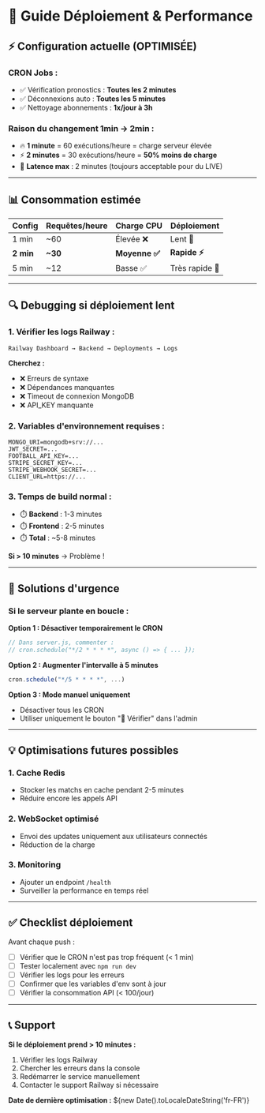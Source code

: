 # 🚀 Guide Déploiement & Performance

## ⚡ Configuration actuelle (OPTIMISÉE)

### **CRON Jobs :**
- ✅ Vérification pronostics : **Toutes les 2 minutes**
- ✅ Déconnexions auto : **Toutes les 5 minutes**  
- ✅ Nettoyage abonnements : **1x/jour à 3h**

### **Raison du changement 1min → 2min :**
- 🔥 **1 minute** = 60 exécutions/heure = charge serveur élevée
- ⚡ **2 minutes** = 30 exécutions/heure = **50% moins de charge**
- 🎯 **Latence max** : 2 minutes (toujours acceptable pour du LIVE)

---

## 📊 Consommation estimée

| Config | Requêtes/heure | Charge CPU | Déploiement |
|--------|----------------|------------|-------------|
| 1 min | ~60 | Élevée ❌ | Lent 🐌 |
| **2 min** | **~30** | **Moyenne ✅** | **Rapide ⚡** |
| 5 min | ~12 | Basse ✅ | Très rapide 🚀 |

---

## 🔍 Debugging si déploiement lent

### **1. Vérifier les logs Railway :**
```
Railway Dashboard → Backend → Deployments → Logs
```

**Cherchez :**
- ❌ Erreurs de syntaxe
- ❌ Dépendances manquantes
- ❌ Timeout de connexion MongoDB
- ❌ API_KEY manquante

### **2. Variables d'environnement requises :**
```
MONGO_URI=mongodb+srv://...
JWT_SECRET=...
FOOTBALL_API_KEY=...
STRIPE_SECRET_KEY=...
STRIPE_WEBHOOK_SECRET=...
CLIENT_URL=https://...
```

### **3. Temps de build normal :**
- ⏱️ **Backend** : 1-3 minutes
- ⏱️ **Frontend** : 2-5 minutes
- ⏱️ **Total** : ~5-8 minutes

**Si > 10 minutes** → Problème !

---

## 🚨 Solutions d'urgence

### **Si le serveur plante en boucle :**

**Option 1 : Désactiver temporairement le CRON**
```javascript
// Dans server.js, commenter :
// cron.schedule("*/2 * * * *", async () => { ... });
```

**Option 2 : Augmenter l'intervalle à 5 minutes**
```javascript
cron.schedule("*/5 * * * *", ...)
```

**Option 3 : Mode manuel uniquement**
- Désactiver tous les CRON
- Utiliser uniquement le bouton "🔄 Vérifier" dans l'admin

---

## 💡 Optimisations futures possibles

### **1. Cache Redis**
- Stocker les matchs en cache pendant 2-5 minutes
- Réduire encore les appels API

### **2. WebSocket optimisé**
- Envoi des updates uniquement aux utilisateurs connectés
- Réduction de la charge

### **3. Monitoring**
- Ajouter un endpoint `/health` 
- Surveiller la performance en temps réel

---

## ✅ Checklist déploiement

Avant chaque push :

- [ ] Vérifier que le CRON n'est pas trop fréquent (< 1 min)
- [ ] Tester localement avec `npm run dev`
- [ ] Vérifier les logs pour les erreurs
- [ ] Confirmer que les variables d'env sont à jour
- [ ] Vérifier la consommation API (< 100/jour)

---

## 📞 Support

**Si le déploiement prend > 10 minutes :**
1. Vérifier les logs Railway
2. Chercher les erreurs dans la console
3. Redémarrer le service manuellement
4. Contacter le support Railway si nécessaire

**Date de dernière optimisation :** ${new Date().toLocaleDateString('fr-FR')}
